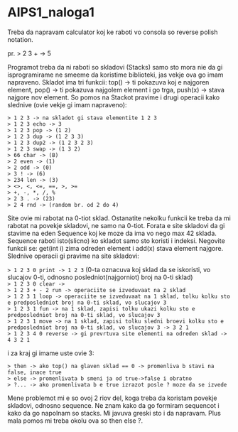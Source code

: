 # AIPS1_naloga1

Treba da napravam calculator koj ke raboti vo consola so reverse polish notation.

pr. > 2 3 + -> 5

Programot treba da ni raboti so skladovi (Stacks) samo sto mora nie da gi isprogramirame ne smeeme da koristime biblioteki, jas vekje ova go imam napraveno. Skladot ima tri funkcii: top() -> ti pokazuva koj e najgoren element, pop() -> ti pokazuva najgolem element i go trga, push(x) -> stava najgore nov element. So pomos na Stackot pravime i drugi operacii kako slednive (ovie vekje gi imam napraveno):

`> 1 2 3 -> na skladot gi stava elementite 1 2 3`<br>
`> 1 2 3 echo -> 3`<br>
`> 1 2 3 pop -> (1 2)`<br>
`> 1 2 3 dup -> (1 2 3 3)`<br>
`> 1 2 3 dup2 -> (1 2 3 2 3)`<br>
`> 1 2 3 swap -> (1 3 2)`<br>
`> 66 char -> (B)`<br>
`> 2 even -> (1)`<br>
`> 2 odd -> (0)`<br>
`> 3 ! -> (6) `<br>
`> 234 len -> (3)`<br>
`> <>, <, <=, ==, >, >=`<br>
`> +, -, *, /, %`<br>
`> 2 3 . -> (23)`<br>
`> 2 4 rnd -> (random br. od 2 do 4)`<br>

Site ovie mi rabotat na 0-tiot sklad. Ostanatite nekolku funkcii ke treba da mi rabotat na povekje skladovi, ne samo na 0-tiot. Forata e site skladovi da gi stavime na eden Sequence koj ke moze da ima vo nego max 42 sklada. Sequence raboti isto(slicno) ko skladot samo sto koristi i indeksi. Negovite funkcii se: get(int i) zima odreden element i add(x) stava element najgore. Slednive operacii gi pravime na site skladovi:

`> 1 2 3 0 print -> 1 2 3` (0-ta oznacuva koj sklad da se iskoristi, vo slucajov 0-ti, odnosno posledniot(najgorniot) broj na 0-ti sklad)<br>
`> 1 2 3 0 clear -> `<br>
`> 1 2 3 + - 2 run -> operaciite se izveduvaat na 2 sklad`<br>
`> 1 2 3 1 loop -> operaciite se izveduvaat na 1 sklad, tolku kolku sto e predposledniot broj na 0-ti sklad, vo slucajov 3`<br>
`> 1 2 3 1 fun -> na 1 sklad, zapisi tolku ukazi kolku sto e predposledniot broj na 0-ti sklad, vo slucajov 3`<br>
`> 1 2 3 1 move -> na 1 sklad, zapisi tolku sledni broevi kolku sto e predposledniot broj na 0-ti sklad, vo slucajov 3 -> 3 2 1`<br>
`> 1 2 3 4 0 reverse -> gi prevrtuva site elementi na odreden sklad -> 4 3 2 1`<br>

i za kraj gi imame uste ovie 3:

`> then -> ako top() na glaven sklad == 0 -> promenliva b stavi na false, inace true`<br>
`> else -> promenlivata b smeni ja od true->false i obratno`<br>
`> ?... -> ako promenlivata b e true izrazot posle ? moze da se izvede`<br>

Mene problemot mi e so ovoj 2 riov del, koga treba da koristam povekje skladovi, odnosno sequence. Ne znam kako da go formiram sequencot i kako da go napolnam so stacks. Mi javuva greski sto i da napravam. Plus mala pomos mi treba okolu ova so then else ?.
